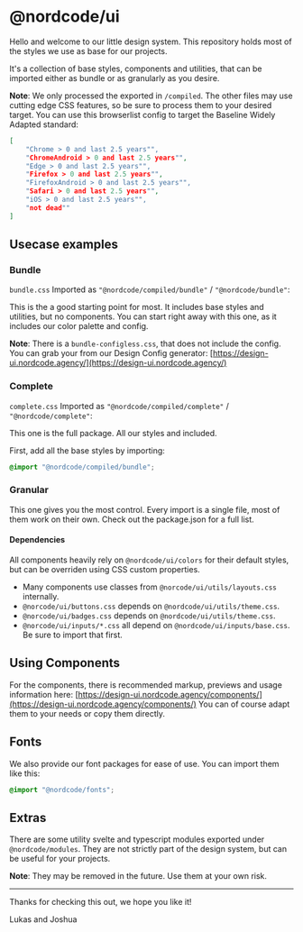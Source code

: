 # @nordcode/ui

Hello and welcome to our little design system.
This repository holds most of the styles we use as base for our projects.

It's a collection of base styles, components and utilities, that can be imported either as bundle or as granularly as you desire.

**Note**: We only processed the exported in `/compiled`. The other files may use cutting edge CSS features, so be sure to process them to your desired target.
You can use this browserlist config to target the Baseline Widely Adapted standard:

```json
[
    "Chrome > 0 and last 2.5 years"",
    "ChromeAndroid > 0 and last 2.5 years"",
    "Edge > 0 and last 2.5 years"",
    "Firefox > 0 and last 2.5 years"",
    "FirefoxAndroid > 0 and last 2.5 years"",
    "Safari > 0 and last 2.5 years"",
    "iOS > 0 and last 2.5 years"",
    "not dead""
]
```

## Usecase examples

### Bundle

`bundle.css`
Imported as `"@nordcode/compiled/bundle"` / `"@nordcode/bundle"`:

This is the a good starting point for most. It includes base styles and utilities, but no components.
You can start right away with this one, as it includes our color palette and config.

**Note**: There is a `bundle-configless.css`, that does not include the config.
You can grab your from our Design Config generator: [https://design-ui.nordcode.agency/](https://design-ui.nordcode.agency/)

### Complete

`complete.css`
Imported as `"@nordcode/compiled/complete"` / `"@nordcode/complete"`:

This one is the full package. All our styles and included.

First, add all the base styles by importing:

```css
@import "@nordcode/compiled/bundle";
```

### Granular

This one gives you the most control. Every import is a single file, most of them work on their own.
Check out the package.json for a full list.

#### Dependencies

All components heavily rely on `@nordcode/ui/colors` for their default styles, but can be overriden using CSS custom properties.

- Many components use classes from `@norcode/ui/utils/layouts.css` internally.
- `@norcode/ui/buttons.css` depends on `@nordcode/ui/utils/theme.css`.
- `@norcode/ui/badges.css` depends on `@nordcode/ui/utils/theme.css`.
- `@norcode/ui/inputs/*.css` all depend on `@nordcode/ui/inputs/base.css`. Be sure to import that first.


## Using Components

For the components, there is recommended markup, previews and usage information here: [https://design-ui.nordcode.agency/components/](https://design-ui.nordcode.agency/components/)
You can of course adapt them to your needs or copy them directly.

## Fonts

We also provide our font packages for ease of use. You can import them like this:

```css
@import "@nordcode/fonts";
```

## Extras

There are some utility svelte and typescript modules exported under `@nordcode/modules`.
They are not strictly part of the design system, but can be useful for your projects.

**Note**: They may be removed in the future. Use them at your own risk.


---

Thanks for checking this out, we hope you like it!

Lukas and Joshua
